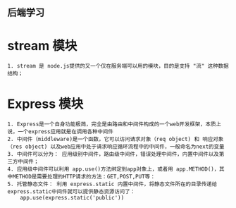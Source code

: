 ## 后端学习
# stream 模块
    1. stream 是 node.js提供的又一个仅在服务端可以用的模块，目的是支持 "流" 这种数据结构；
# Express 模块
    1. Express是一个自身功能极简，完全是由路由和中间件构成的一个web开发框架，本质上说，一个express应用就是在调用各种中间件
    2. 中间件（middleware)是一个函数，它可以访问请求对象（req object) 和 响应对象 （res object) 以及web应用中处于请求响应循环流程中的中间件，一般命名为next的变量
    3. 中间件可以分为： 应用级别中间件，路由级中间件，错误处理中间件，内置中间件以及第三方中间件；
    4. 应用级中间件可以利用 app.use()方法绑定到app对象上，或者用 app.METHOD()，其中METHOD是需要处理的HTTP请求的方法：GET,POST,PUT等：
    5. 托管静态文件： 利用 express.static 内置中间件，将静态文件所在的目录传递给 express.static中间件就可以提供静态资源访问了： 
        app.use(express.static('public'))
       